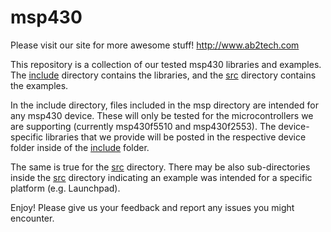 msp430
======

Please visit our site for more awesome stuff!
http://www.ab2tech.com

This repository is a collection of our tested msp430 libraries and examples. The [include](include) directory contains the libraries, and the [src](src) directory contains the examples.

In the include directory, files included in the msp directory are intended for any msp430 device. These will only be tested for the microcontrollers we are supporting (currently msp430f5510 and msp430f2553). The device-specific libraries that we provide will be posted in the respective device folder inside of the [include](include) folder.

The same is true for the [src](src) directory. There may be also sub-directories inside the [src](src) directory indicating an example was intended for a specific platform (e.g. Launchpad).

Enjoy! Please give us your feedback and report any issues you might encounter.
